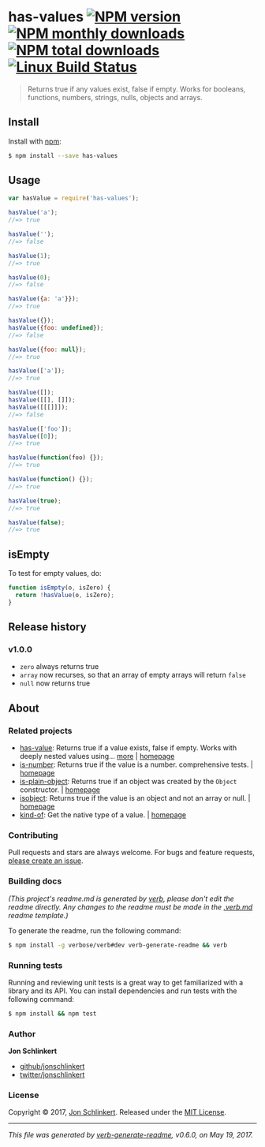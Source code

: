 # has-values [![NPM version](https://img.shields.io/npm/v/has-values.svg?style=flat)](https://www.npmjs.com/package/has-values) [![NPM monthly downloads](https://img.shields.io/npm/dm/has-values.svg?style=flat)](https://npmjs.org/package/has-values) [![NPM total downloads](https://img.shields.io/npm/dt/has-values.svg?style=flat)](https://npmjs.org/package/has-values) [![Linux Build Status](https://img.shields.io/travis/jonschlinkert/has-values.svg?style=flat&label=Travis)](https://travis-ci.org/jonschlinkert/has-values)

> Returns true if any values exist, false if empty. Works for booleans, functions, numbers, strings, nulls, objects and arrays.

## Install

Install with [npm](https://www.npmjs.com/):

```sh
$ npm install --save has-values
```

## Usage

```js
var hasValue = require('has-values');

hasValue('a');
//=> true

hasValue('');
//=> false

hasValue(1);
//=> true

hasValue(0);
//=> false

hasValue({a: 'a'}});
//=> true

hasValue({});
hasValue({foo: undefined});
//=> false

hasValue({foo: null});
//=> true

hasValue(['a']);
//=> true

hasValue([]);
hasValue([[], []]);
hasValue([[[]]]);
//=> false

hasValue(['foo']);
hasValue([0]);
//=> true

hasValue(function(foo) {}); 
//=> true

hasValue(function() {});
//=> true

hasValue(true);
//=> true

hasValue(false);
//=> true
```

## isEmpty

To test for empty values, do:

```js
function isEmpty(o, isZero) {
  return !hasValue(o, isZero);
}
```

## Release history

### v1.0.0

* `zero` always returns true
* `array` now recurses, so that an array of empty arrays will return `false`
* `null` now returns true

## About

### Related projects

* [has-value](https://www.npmjs.com/package/has-value): Returns true if a value exists, false if empty. Works with deeply nested values using… [more](https://github.com/jonschlinkert/has-value) | [homepage](https://github.com/jonschlinkert/has-value "Returns true if a value exists, false if empty. Works with deeply nested values using object paths.")
* [is-number](https://www.npmjs.com/package/is-number): Returns true if the value is a number. comprehensive tests. | [homepage](https://github.com/jonschlinkert/is-number "Returns true if the value is a number. comprehensive tests.")
* [is-plain-object](https://www.npmjs.com/package/is-plain-object): Returns true if an object was created by the `Object` constructor. | [homepage](https://github.com/jonschlinkert/is-plain-object "Returns true if an object was created by the `Object` constructor.")
* [isobject](https://www.npmjs.com/package/isobject): Returns true if the value is an object and not an array or null. | [homepage](https://github.com/jonschlinkert/isobject "Returns true if the value is an object and not an array or null.")
* [kind-of](https://www.npmjs.com/package/kind-of): Get the native type of a value. | [homepage](https://github.com/jonschlinkert/kind-of "Get the native type of a value.")

### Contributing

Pull requests and stars are always welcome. For bugs and feature requests, [please create an issue](../../issues/new).

### Building docs

_(This project's readme.md is generated by [verb](https://github.com/verbose/verb-generate-readme), please don't edit the readme directly. Any changes to the readme must be made in the [.verb.md](.verb.md) readme template.)_

To generate the readme, run the following command:

```sh
$ npm install -g verbose/verb#dev verb-generate-readme && verb
```

### Running tests

Running and reviewing unit tests is a great way to get familiarized with a library and its API. You can install dependencies and run tests with the following command:

```sh
$ npm install && npm test
```

### Author

**Jon Schlinkert**

* [github/jonschlinkert](https://github.com/jonschlinkert)
* [twitter/jonschlinkert](https://twitter.com/jonschlinkert)

### License

Copyright © 2017, [Jon Schlinkert](https://github.com/jonschlinkert).
Released under the [MIT License](LICENSE).

***

_This file was generated by [verb-generate-readme](https://github.com/verbose/verb-generate-readme), v0.6.0, on May 19, 2017._
